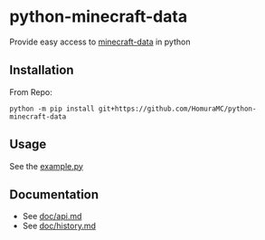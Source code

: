 
python-minecraft-data
=====================

Provide easy access to [minecraft-data](https://github.com/PrismarineJS/minecraft-data) in python

Installation
------------
From Repo:

``python -m pip install git+https://github.com/HomuraMC/python-minecraft-data``

Usage
-----

See the [example.py](https://github.com/HomuraMC/python-minecraft-data/blob/master/example.py)


Documentation
-------------

- See [doc/api.md](https://github.com/rom1504/python-minecraft-data/blob/master/doc/api.md)
- See [doc/history.md](https://github.com/rom1504/python-minecraft-data/blob/master/doc/history.md)
